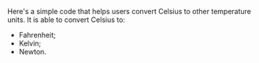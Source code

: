 Here's a simple code that helps users convert Celsius to other temperature units. It is able to convert Celsius to:
* Fahrenheit;
* Kelvin;
* Newton.
